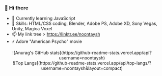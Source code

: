 ### 👋 Hi there 

- 🌱 Currently learning JavaScript
- 🔭 Skills: HTML/CSS coding, Blender, Adobe PS, Adobe XD, Sony Vegas, Unity, Magica Voxel 
- 📫 My link tree > https://linktr.ee/noontaysh
- ⚡ Adore "American Psycho" movie

<div align="center">
![Anurag's GitHub stats](https://github-readme-stats.vercel.app/api?username=noontaysh)
<br />
![Top Langs](https://github-readme-stats.vercel.app/api/top-langs/?username=noontaysh&layout=compact)
</div>